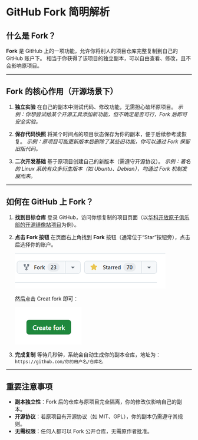 # GitHub Fork 简明解析

## 什么是 Fork？
**Fork** 是 GitHub 上的一项功能，允许你将别人的项目仓库完整复制到自己的 GitHub 账户下。
  相当于你获得了该项目的独立副本，可以自由查看、修改，且不会影响原项目。

  ---
 
## Fork 的核心作用（开源场景下）

  1. **独立实验**
     在自己的副本中测试代码、修改功能，无需担心破坏原项目。
     *示例：你想尝试给某个开源工具添加新功能，但不确定是否可行，Fork 后即可安全实验。*

  2. **保存代码快照**
     将某个时间点的项目状态保存为你的副本，便于后续参考或恢复。
     *示例：原项目可能更新版本后删除了某些旧功能，你可以通过 Fork 保留旧版代码。*

  3. **二次开发基础**
     基于原项目创建自己的新版本（需遵守开源协议）。
     *示例：著名的 Linux 系统有众多衍生版本（如 Ubuntu、Debian），均通过 Fork 机制发展而来。*

  ---

## 如何在 GitHub 上 Fork？

  1. **找到目标仓库**
     登录 GitHub，访问你想复制的项目页面（以[华科开放原子俱乐部的开源镜像站项目](https://github.com/hust-open-atom-club/hust-mirrors)为例）。

  2. **点击 Fork 按钮**
     在页面右上角找到 **Fork** 按钮（通常位于“Star”按钮旁），点击后选择你的账户。

     ![Fork 按钮位置](../../../assets/forkLocation.png)

     然后点击 Creat fork 即可：

     ![Creat fork](../../../assets/CreatFork.png)

  3. **完成复制**
     等待几秒钟，系统会自动生成你的副本仓库，地址为：
     `https://github.com/你的用户名/仓库名`

  ---

## 重要注意事项

  - **副本独立性**：Fork 后的仓库与原项目完全隔离，你的修改仅影响自己的副本。
  - **开源协议**：若原项目有开源协议（如 MIT、GPL），你的副本仍需遵守其规则。
  - **无需权限**：任何人都可以 Fork 公开仓库，无需原作者批准。
